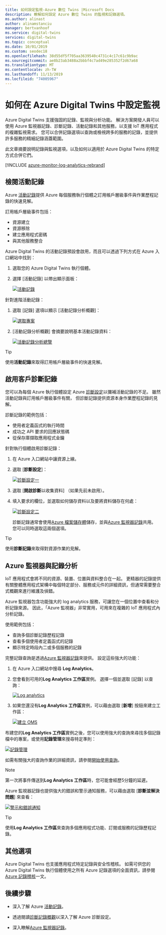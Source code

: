 ```yaml
---
title: 如何設定監視-Azure 數位 Twins |Microsoft Docs
description: 瞭解如何設定 Azure 數位 Twins 的監視和記錄選項。
ms.author: alinast
author: alinamstanciu
manager: bertvanhoof
ms.service: digital-twins
services: digital-twins
ms.topic: conceptual
ms.date: 10/01/2019
ms.custom: seodec18
ms.openlocfilehash: 38d55df5f705aa3639540c4731c4c17c61c9b9ac
ms.sourcegitcommit: ae8b23ab3488a2bbbf4c7ad49e285352f2d67a68
ms.translationtype: MT
ms.contentlocale: zh-TW
ms.lasthandoff: 11/13/2019
ms.locfileid: "74005967"
---
```

# <a name="how-to-configure-monitoring-in-azure-digital-twins"></a>如何在 Azure Digital Twins 中設定監視

Azure Digital Twins 支援強固的記錄、監視與分析功能。 解決方案開發人員可以使用 Azure 監視器記錄、診斷記錄、活動記錄和其他服務，以支援 IoT 應用程式的複雜監視需求。 您可以合併記錄選項以查詢或檢視跨多的服務的記錄，並提供許多服務的精細記錄涵蓋範圍。

此文章摘要說明記錄與監視選項，以及如何以適用於 Azure Digital Twins 的特定方式合併它們。

[!INCLUDE [azure-monitor-log-analytics-rebrand](../../includes/azure-monitor-log-analytics-rebrand.md)]

## <a name="review-activity-logs"></a>檢閱活動記錄

Azure [活動記錄](../azure-monitor/platform/activity-logs-overview.md)提供 Azure 每個服務執行個體之訂用帳戶層級事件與作業歷程記錄的快速見解。

訂用帳戶層級事件包括：

* 資源建立
* 資源移除
* 建立應用程式密碼
* 與其他服務整合

Azure Digital Twins 的活動記錄預設會啟用，而且可以透過下列方式在 Azure 入口網站中找到：

1. 選取您的 Azure Digital Twins 執行個體。
1. 選擇 [活動記錄] 以帶出顯示面板：

    [![活動記錄](media/how-to-configure-monitoring/activity-log.png)](media/how-to-configure-monitoring/activity-log.png#lightbox)

針對進階活動記錄：

1. 選取 [記錄] 選項以顯示 [活動記錄分析概觀]：

    [![選取專案](media/how-to-configure-monitoring/activity-log-select.png)](media/how-to-configure-monitoring/activity-log-select.png#lightbox)

1. [活動記錄分析概觀] 會摘要說明基本活動記錄資料：

    [![活動記錄分析總覽]( media/how-to-configure-monitoring/log-analytics-overview.png)]( media/how-to-configure-monitoring/log-analytics-overview.png#lightbox)

>[!TIP]
>使用**活動記錄**來取得訂用帳戶層級事件的快速見解。

## <a name="enable-customer-diagnostic-logs"></a>啟用客戶診斷記錄

您可以為每個 Azure 執行個體設定 Azure [診斷設定](../azure-monitor/platform/resource-logs-overview.md)以彌補活動記錄的不足。 雖然活動記錄與訂用帳戶層級事件有關， 但診斷記錄提供資源本身作業歷程記錄的見解。

診斷記錄的範例包括：

* 使用者定義函式的執行時間
* 成功之 API 要求的回應狀態碼
* 從保存庫擷取應用程式金鑰

針對執行個體啟用診斷記錄：

1. 在 Azure 入口網站中讓資源上線。
1. 選取 [**診斷設定**]：

    [![診斷設定一](media/how-to-configure-monitoring/diagnostic-settings-one.png)](media/how-to-configure-monitoring/diagnostic-settings-one.png#lightbox)

1. 選取 [**開啟診斷**以收集資料] （如果先前未啟用）。
1. 填入要求的欄位，並選取如何儲存資料以及要將資料儲存在何處：

    [![診斷設定二](media/how-to-configure-monitoring/diagnostic-settings-two.png)](media/how-to-configure-monitoring/diagnostic-settings-two.png#lightbox)

    診斷記錄通常會使用[Azure 檔案儲存體](../storage/files/storage-files-deployment-guide.md)儲存，並與[Azure 監視器記錄](../azure-monitor/log-query/get-started-portal.md)共用。 您可以同時選取這兩個選項。

>[!TIP]
>使用**診斷記錄**來取得對資源作業的見解。

## <a name="azure-monitor-and-log-analytics"></a>Azure 監視器與記錄分析

IoT 應用程式會將不同的資源、裝置、位置與資料整合在一起。 更精器的記錄提供有關整體應用程式架構中每個特定部分、服務或元件的詳細資訊，但通常需要整合式概觀來進行維護及偵錯。

Azure 監視器包含功能強大的 log analytics 服務，可讓您在一個位置中查看和分析記錄來源。 因此，「Azure 監視器」非常實用，可用來在複雜的 IoT 應用程式內分析記錄。

使用範例包括：

* 查詢多個診斷記錄歷程記錄
* 查看多個使用者定義函式的記錄
* 顯示特定時段內二或多個服務的記錄

完整記錄查詢是透過[Azure 監視器記錄](../azure-monitor/log-query/log-query-overview.md)來提供。 設定這些強大的功能：

1. 在 Azure 入口網站中搜尋 **Log Analytics**。
1. 您會看到可用的**Log Analytics 工作區**實例。 選擇一個並選取 [記錄] 以查詢：

    [![Log analytics](media/how-to-configure-monitoring/log-analytics.png)](media/how-to-configure-monitoring/log-analytics.png#lightbox)

1. 如果您還沒有**Log Analytics 工作區**實例，可以藉由選取 [**新增**] 按鈕來建立工作區：

    [![建立 OMS](media/how-to-configure-monitoring/log-analytics-oms.png)](media/how-to-configure-monitoring/log-analytics-oms.png#lightbox)

布建您的**Log Analytics 工作區**實例之後，您可以使用強大的查詢來尋找多個記錄檔中的專案，或使用**記錄管理**來搜尋特定準則：

   [![記錄管理](media/how-to-configure-monitoring/log-analytics-management.png)](media/how-to-configure-monitoring/log-analytics-management.png#lightbox)

如需有關強大的查詢作業的詳細資訊，請參閱[開始使用查詢](../azure-monitor/log-query/get-started-queries.md)。

> [!NOTE]
> 第一次將事件傳送到**Log Analytics 工作區**時，您可能會經歷5分鐘的延遲。

Azure 監視器記錄也提供強大的錯誤和警示通知服務，可以藉由選取 [**診斷並解決問題**] 來查看：

   [![警示和錯誤通知](media/how-to-configure-monitoring/log-analytics-notifications.png)](media/how-to-configure-monitoring/log-analytics-notifications.png#lightbox)

>[!TIP]
>使用**Log Analytics 工作區**來查詢多個應用程式功能、訂閱或服務的記錄歷程記錄。

## <a name="other-options"></a>其他選項

Azure Digital Twins 也支援應用程式特定記錄與安全性稽核。 如需可供您的 Azure Digital Twins 執行個體使用之所有 Azure 記錄選項的全面資訊，請參閱 [Azure 記錄稽核](../security/fundamentals/log-audit.md)一文。

## <a name="next-steps"></a>後續步驟

- 深入了解 Azure [活動記錄](../azure-monitor/platform/activity-logs-overview.md)。

- 透過閱讀[診斷記錄概觀](../azure-monitor/platform/resource-logs-overview.md)以深入了解 Azure 診斷設定。

- 深入瞭解[Azure 監視器記錄](../azure-monitor/log-query/get-started-portal.md)。
